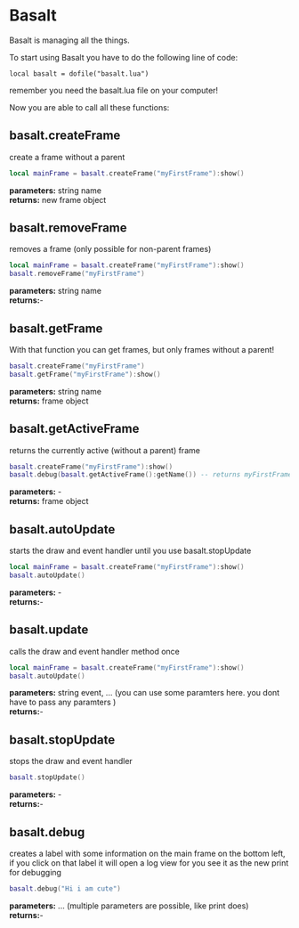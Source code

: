 # Basalt

Basalt is managing all the things.

To start using Basalt you have to do the following line of code:

`local basalt = dofile("basalt.lua")`

remember you need the basalt.lua file on your computer!

Now you are able to call all these functions:

## basalt.createFrame
create a frame without a parent
````lua
local mainFrame = basalt.createFrame("myFirstFrame"):show()
````
**parameters:** string name<br>
**returns:** new frame object<br>

## basalt.removeFrame
removes a frame (only possible for non-parent frames)
````lua
local mainFrame = basalt.createFrame("myFirstFrame"):show()
basalt.removeFrame("myFirstFrame")
````
**parameters:** string name<br>
**returns:**-<br>

## basalt.getFrame
With that function you can get frames, but only frames without a parent!
````lua
basalt.createFrame("myFirstFrame")
basalt.getFrame("myFirstFrame"):show()
````
**parameters:** string name<br>
**returns:** frame object<br>

## basalt.getActiveFrame
returns the currently active (without a parent) frame
````lua
basalt.createFrame("myFirstFrame"):show()
basalt.debug(basalt.getActiveFrame():getName()) -- returns myFirstFrame
````
**parameters:** -<br>
**returns:** frame object<br>

## basalt.autoUpdate
starts the draw and event handler until you use basalt.stopUpdate
````lua
local mainFrame = basalt.createFrame("myFirstFrame"):show()
basalt.autoUpdate()
````
**parameters:** -<br>
**returns:**-<br>

## basalt.update
calls the draw and event handler method once
````lua
local mainFrame = basalt.createFrame("myFirstFrame"):show()
basalt.autoUpdate()
````
**parameters:** string event, ... (you can use some paramters here. you dont have to pass any paramters )<br>
**returns:**-<br>

## basalt.stopUpdate
stops the draw and event handler
````lua
basalt.stopUpdate()
````
**parameters:** -<br>
**returns:**-<br>

## basalt.debug
creates a label with some information on the main frame on the bottom left, if you click on that label it will open a log view for you see it as the new print for debugging
````lua
basalt.debug("Hi i am cute")
````
**parameters:** ... (multiple parameters are possible, like print does)<br>
**returns:**-<br>